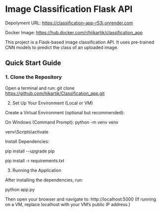 # Image Classification Flask API

Depolyment URL: https://classification-app-r53j.onrender.com

Docker Image: https://hub.docker.com/r/hiikartik/classification_app


This project is a Flask-based image classification API. It uses pre-trained CNN models to predict the class of an uploaded image.

## Quick Start Guide

### 1. Clone the Repository

Open a terminal and run:
git clone https://github.com/hikartik/Classification_app.git


2. Set Up Your Environment (Local or VM)

Create a Virtual Environment (optional but recommended):

On Windows (Command Prompt):
python -m venv venv

venv\Scripts\activate

Install Dependencies:

pip install --upgrade pip

pip install -r requirements.txt


3. Running the Application

After installing the dependencies, run:

python app.py

Then open your browser and navigate to:
http://localhost:5000
(If running on a VM, replace localhost with your VM’s public IP address.)



